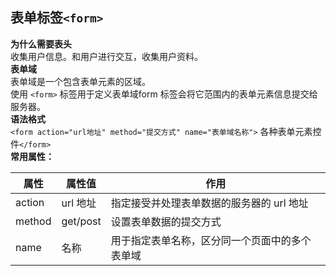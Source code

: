 ## 表单标签`<form>`

**为什么需要表头**  
收集用户信息。和用户进行交互，收集用户资料。  
**表单域**  
表单域是一个包含表单元素的区域。  
使用 `<form>` 标签用于定义表单域form 标签会将它范围内的表单元素信息提交给服务器。  
**语法格式**  
`<form action="url地址" method="提交方式" name="表单域名称">`  各种表单元素控件`</form>`  
**常用属性：**

| **属性** | **属性值** | **作用** |
| --- | --- | --- |
| action | url 地址 | 指定接受并处理表单数据的服务器的 url 地址 |
| method | get/post | 设置表单数据的提交方式 |
| name | 名称 | 用于指定表单名称，区分同一个页面中的多个表单域 |




